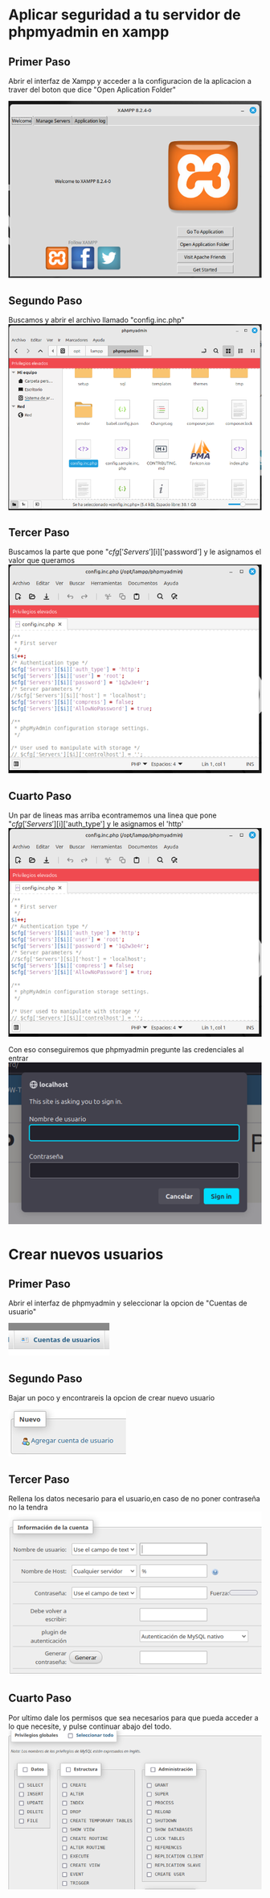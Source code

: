 # Aplicar seguridad a tu servidor de phpmyadmin en xampp
## Primer Paso
  Abrir el interfaz de Xampp y acceder a la configuracion de la aplicacion a traver del boton que dice "Open Aplication Folder"

![](/informes/T4-(seguridadXampp)/img/1.png)

## Segundo Paso
  Buscamos y abrir el archivo llamado "config.inc.php"
![](/informes/T4-(seguridadXampp)/img/2.png)

## Tercer Paso
  Buscamos la parte que pone "$cfg['Servers'][$i]['password'] y le asignamos el valor que queramos
![](/informes/T4-(seguridadXampp)/img/3.png)

## Cuarto Paso
  Un par de lineas mas arriba econtramemos una linea que pone "$cfg['Servers'][$i]['auth_type'] y le asignamos el 'http'
![](/informes/T4-(seguridadXampp)/img/3.png)

Con eso conseguiremos que phpmyadmin pregunte las credenciales al entrar
![](/informes/T4-(seguridadXampp)/img/4.png)

# Crear nuevos usuarios
## Primer Paso
  Abrir el interfaz de phpmyadmin y seleccionar la opcion de "Cuentas de usuario"
  
![](/informes/T4-(seguridadXampp)/img/5.png)

## Segundo Paso
  Bajar un poco y encontrareis la opcion de crear nuevo usuario
  
![](/informes/T4-(seguridadXampp)/img/6.png)

## Tercer Paso
  Rellena los datos necesario para el usuario,en caso de no poner contraseña no la tendra
![](/informes/T4-(seguridadXampp)/img/7.png)

## Cuarto Paso
  Por ultimo dale los permisos que sea necesarios para que pueda acceder a lo que necesite, y pulse continuar abajo del todo.
![](/informes/T4-(seguridadXampp)/img/8.png)
